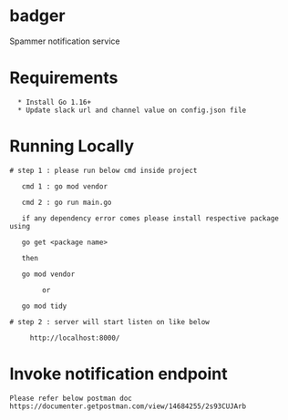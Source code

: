 # badger
Spammer notification service

# Requirements

      * Install Go 1.16+ 
      * Update slack url and channel value on config.json file 
          
# Running Locally
      
    # step 1 : please run below cmd inside project 
       
       cmd 1 : go mod vendor
     
       cmd 2 : go run main.go 

       if any dependency error comes please install respective package using 
        
       go get <package name> 
       
       then 

       go mod vendor 
         
            or 

       go mod tidy

    # step 2 : server will start listen on like below 

         http://localhost:8000/

# Invoke notification endpoint 

    Please refer below postman doc 
    https://documenter.getpostman.com/view/14684255/2s93CUJArb

